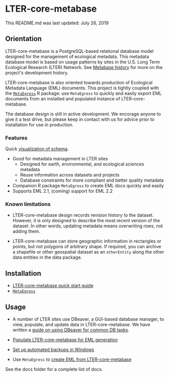 # LTER-core-metabase
This README.md was last updated: July 26, 2019

## Orientation

LTER-core-metabase is a PostgreSQL-based relational database model designed for the management of ecological metadata. This metadata database model is based on usage patterns by sites in the U.S. Long Term Ecological Research (LTER) Network. See [Metabase history](docs/history.md) for more on the project's development history.

LTER-core-metabase is also oriented towards production of Ecological Metadata Language (EML) documents. This project is tightly coupled with the [`MetaEgress`](https://github.com/BLE-LTER/MetaEgress) R package: use `MetaEgress` to quickly and easily export EML documents from an installed and populated instance of LTER-core-metabase.

The database design is still in active development. We encorage anyone to give it a test drive, but please keep in contact with us for advice prior to installation for use in production. 

### Features

Quick [visualization of schema](http://tiny.cc/metabaseSchema).

- Good for metadata management in LTER sites
  - Designed for earth, environmental, and ecological sciences metadata
  - Reuse information across datasets and projects
  - Database constraints for more compliant and better quality metadata
- Companion R package `MetaEgress` to create EML docs quickly and easily
- Supports EML 2.1, (coming) support for EML 2.2

### Known limitations

- LTER-core-metabase design records revision history to the dataset. However, it is only designed to describe the most recent version of the dataset. In other words, updating metadata means overwriting rows, not adding them.

- LTER-core-metabase can store geographic information in rectangles or points, but not polygons of arbitrary shape.  If required, you can archive a shapefile or other geospatial dataset as an `otherEntity` along the other data entities in the data package.
 
## Installation

- [LTER-core-metabase quick start guide](docs/quick_start.md)
- [`MetaEgress`](https://github.com/BLE-LTER/MetaEgress)

## Usage

- A number of LTER sites use DBeaver, a GUI-based database manager, to view, populate, and update data in LTER-core-metabase. We have written a [guide on using DBeaver for common DB tasks](docs/dbeaver.md).

- [Populate LTER-core-metabase for EML generation](docs/populate.md)

- [Set up automated backups in Windows](docs/backup.md)

- Use `MetaEgress` to [create EML from LTER-core-metabase](https://github.com/BLE-LTER/MetaEgress/blob/master/docs/articles/usage_example.md)

See the docs folder for a complete list of docs.
